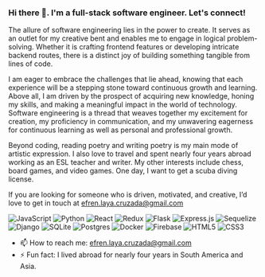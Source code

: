 ### Hi there 👋. I'm a full-stack software engineer. Let's connect!

The allure of software engineering lies in the power to create. It serves as an outlet for my creative bent and enables me to engage in logical problem-solving. Whether it is crafting frontend features or developing intricate backend routes, there is a distinct joy of building something tangible from lines of code.

I am eager to embrace the challenges that lie ahead, knowing that each experience will be a stepping stone toward continuous growth and learning. Above all, I am driven by the prospect of acquiring new knowledge, honing my skills, and making a meaningful impact in the world of technology. Software engineering is a thread that weaves together my excitement for creation, my proficiency in communication, and my unwavering eagerness for continuous learning as well as personal and professional growth.

Beyond coding, reading poetry and writing poetry is my main mode of artistic expression. I also love to travel and spent nearly four years abroad working as an ESL teacher and writer. My other interests include chess, board games, and video games. One day, I want to get a scuba diving license.

If you are looking for someone who is driven, motivated, and creative, I’d love to get in touch at efren.laya.cruzada@gmail.com

![JavaScript](https://img.shields.io/badge/javascript-%23323330.svg?style=for-the-badge&logo=javascript&logoColor=%23F7DF1E) ![Python](https://img.shields.io/badge/python-3670A0?style=for-the-badge&logo=python&logoColor=ffdd54) ![React](https://img.shields.io/badge/react-%2320232a.svg?style=for-the-badge&logo=react&logoColor=%2361DAFB) ![Redux](https://img.shields.io/badge/redux-%23593d88.svg?style=for-the-badge&logo=redux&logoColor=white) ![Flask](https://img.shields.io/badge/flask-%23000.svg?style=for-the-badge&logo=flask&logoColor=white) ![Express.js](https://img.shields.io/badge/express.js-%23404d59.svg?style=for-the-badge&logo=express&logoColor=%2361DAFB) ![Sequelize](https://img.shields.io/badge/Sequelize-52B0E7?style=for-the-badge&logo=Sequelize&logoColor=white) ![Django](https://img.shields.io/badge/django-%23092E20.svg?style=for-the-badge&logo=django&logoColor=white) ![SQLite](https://img.shields.io/badge/sqlite-%2307405e.svg?style=for-the-badge&logo=sqlite&logoColor=white) ![Postgres](https://img.shields.io/badge/postgres-%23316192.svg?style=for-the-badge&logo=postgresql&logoColor=white) ![Docker](https://img.shields.io/badge/docker-%230db7ed.svg?style=for-the-badge&logo=docker&logoColor=white) ![Firebase](https://img.shields.io/badge/firebase-%23039BE5.svg?style=for-the-badge&logo=firebase) ![HTML5](https://img.shields.io/badge/html5-%23E34F26.svg?style=for-the-badge&logo=html5&logoColor=white) ![CSS3](https://img.shields.io/badge/css3-%231572B6.svg?style=for-the-badge&logo=css3&logoColor=white)

- 📫 How to reach me: efren.laya.cruzada@gmail.com
- ⚡ Fun fact: I lived abroad for nearly four years in South America and Asia.
